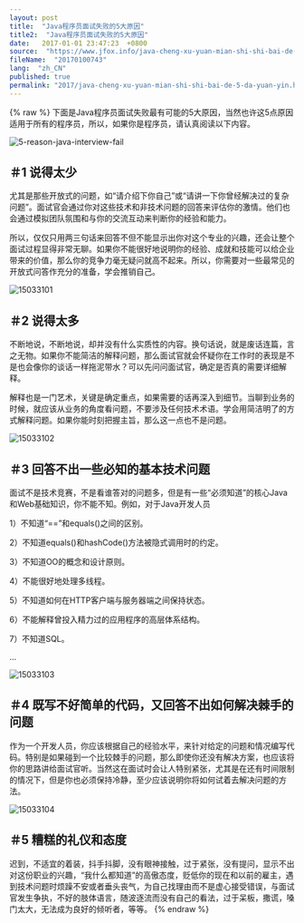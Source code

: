```yaml
---
layout: post
title:  "Java程序员面试失败的5大原因"
title2:  "Java程序员面试失败的5大原因"
date:   2017-01-01 23:47:23  +0800
source:  "https://www.jfox.info/java-cheng-xu-yuan-mian-shi-shi-bai-de-5-da-yuan-yin.html"
fileName:  "20170100743"
lang:  "zh_CN"
published: true
permalink: "2017/java-cheng-xu-yuan-mian-shi-shi-bai-de-5-da-yuan-yin.html"
---
```

{% raw %}
下面是Java程序员面试失败最有可能的5大原因，当然也许这5点原因适用于所有的程序员，所以，如果你是程序员，请认真阅读以下内容。

![5-reason-java-interview-fail](9ad2d36.png)

## ＃1 说得太少

尤其是那些开放式的问题，如“请介绍下你自己”或“请讲一下你曾经解决过的复杂问题”。面试官会通过你对这些技术和非技术问题的回答来评估你的激情。他们也会通过模拟团队氛围和与你的交流互动来判断你的经验和能力。

所以，仅仅只用两三句话来回答不但不能显示出你对这个专业的兴趣，还会让整个面试过程显得非常无聊。如果你不能很好地说明你的经验、成就和技能可以给企业带来的价值，那么你的竞争力毫无疑问就高不起来。所以，你需要对一些最常见的开放式问答作充分的准备，学会推销自己。

![15033101](ec57aa9.png)

## ＃2 说得太多

不断地说，不断地说，却并没有什么实质性的内容。换句话说，就是废话连篇，言之无物。如果你不能简洁的解释问题，那么面试官就会怀疑你在工作时的表现是不是也会像你的谈话一样拖泥带水？可以先问问面试官，确定是否真的需要详细解释。

解释也是一门艺术，关键是确定重点，如果需要的话再深入到细节。当聊到业务的时候，就应该从业务的角度看问题，不要涉及任何技术术语。学会用简洁明了的方式解释问题。如果你能时刻把握主旨，那么这一点也不是问题。

![15033102](a0dab4b.png)

## ＃3 回答不出一些必知的基本技术问题

面试不是技术竞赛，不是看谁答对的问题多，但是有一些“必须知道”的核心Java和Web基础知识，你不能不知。例如，对于Java开发人员

1）不知道“==”和equals()之间的区别。

2）不知道equals()和hashCode()方法被隐式调用时的约定。

3）不知道OO的概念和设计原则。

4）不能很好地处理多线程。

5）不知道如何在HTTP客户端与服务器端之间保持状态。

6）不能解释曾投入精力过的应用程序的高层体系结构。

7）不知道SQL。

…

![15033103](367d102.png)

## ＃4 既写不好简单的代码，又回答不出如何解决棘手的问题

作为一个开发人员，你应该根据自己的经验水平，来针对给定的问题和情况编写代码。特别是如果碰到一个比较棘手的问题，那么即使你还没有解决方案，也应该将你的思路讲给面试官听。当然这在面试时会让人特别紧张，尤其是在还有时间限制的情况下，但是你也必须保持冷静，至少应该说明你将如何试着去解决问题的方法。

![15033104](70f84d9.png)

## ＃5  糟糕的礼仪和态度

迟到，不适宜的着装，抖手抖脚，没有眼神接触，过于紧张，没有提问，显示不出对这份职业的兴趣，“我什么都知道”的高傲态度，贬低你的现在和以前的雇主，遇到技术问题时烦躁不安或者垂头丧气，为自己找理由而不是虚心接受错误，与面试官发生争执，不好的肢体语言，随波逐流而没有自己的看法，过于呆板，撒谎，嗓门太大，无法成为良好的倾听者，等等。
{% endraw %}